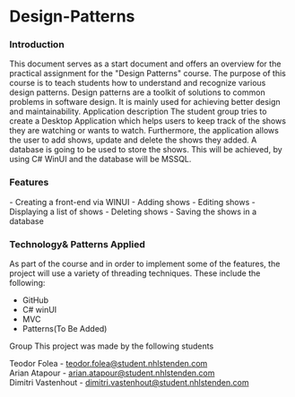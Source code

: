 <h1>Design-Patterns</h1>

<h3>Introduction</h3>
This document serves as a start document and offers an overview for the practical assignment for the "Design Patterns" course. The purpose of this course is to teach students how to understand and recognize various design patterns. Design patterns are a toolkit of solutions to common problems in software design. It is mainly used for achieving better design and maintainability.
Application description
The student group tries to create a Desktop Application which helps users to keep track of the shows they are watching or wants to watch. Furthermore, the application allows the user to add shows, update and delete the shows they added. A database is going to be used to store the shows. This will be achieved, by using C# WinUI and the database will be MSSQL.


<h3>Features</h3>
- Creating a front-end via WINUI
- Adding shows
- Editing shows
- Displaying a list of shows
- Deleting shows
- Saving the shows in a database

  
<h3>Technology& Patterns Applied</h3>
As part of the course and in order to implement some of the features, the project will use a variety of threading techniques. These include the following:


- GitHub
- C# winUI
- MVC
- Patterns(To Be Added)

</h3>Group</h3>
This project was made by the following students

Teodor Folea - teodor.folea@student.nhlstenden.com<br>
Arian Atapour - arian.atapour@student.nhlstenden.com<br>
Dimitri Vastenhout - dimitri.vastenhout@student.nhlstenden.com<br>
